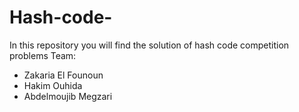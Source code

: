 # Hash-code-
 In this repository you will find the solution of hash code competition problems 
 Team:
 * Zakaria El Founoun
 * Hakim Ouhida
 * Abdelmoujib Megzari
